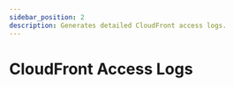 ```yaml
---
sidebar_position: 2
description: Generates detailed CloudFront access logs.
---
```

# CloudFront Access Logs
